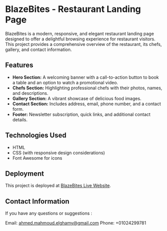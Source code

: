 # BlazeBites - Restaurant Landing Page

BlazeBites is a modern, responsive, and elegant restaurant landing page designed to offer a delightful browsing experience for restaurant visitors. This project provides a comprehensive overview of the restaurant, its chefs, gallery, and contact information.

## Features
- **Hero Section:** A welcoming banner with a call-to-action button to book a table and an option to watch a promotional video.
- **Chefs Section:** Highlighting professional chefs with their photos, names, and descriptions.
- **Gallery Section:** A vibrant showcase of delicious food images.
- **Contact Section:** Includes address, email, phone number, and a contact form.
- **Footer:** Newsletter subscription, quick links, and additional contact details.

## Technologies Used
- HTML
- CSS (with responsive design considerations)
- Font Awesome for icons


## Deployment
This project is deployed at [BlazeBites Live Website](https://restaurant-pi-weld.vercel.app/).

## Contact Information
If you have any questions or suggestions :

Email: ahmed.mahmoud.elghamy@gmail.com
Phone: +01024299781
